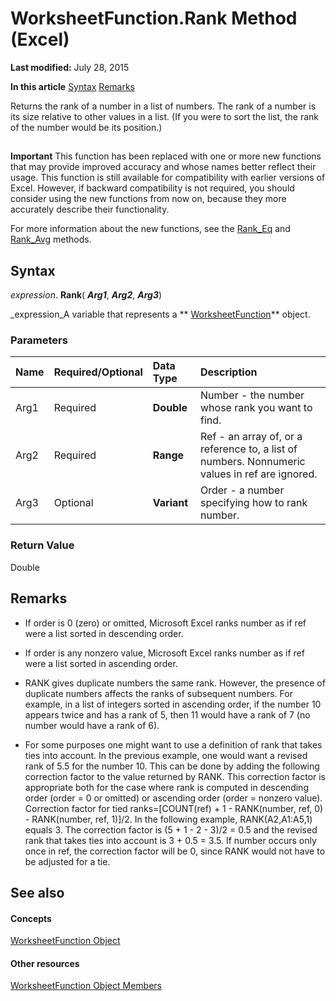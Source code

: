 
# WorksheetFunction.Rank Method (Excel)

 **Last modified:** July 28, 2015

 **In this article**
 [](#sectionSection0)
 [Syntax](#sectionSection1)
 [Remarks](#sectionSection2)


Returns the rank of a number in a list of numbers. The rank of a number is its size relative to other values in a list. (If you were to sort the list, the rank of the number would be its position.)


## 
<a name="sectionSection0"> </a>


 **Important**  This function has been replaced with one or more new functions that may provide improved accuracy and whose names better reflect their usage. This function is still available for compatibility with earlier versions of Excel. However, if backward compatibility is not required, you should consider using the new functions from now on, because they more accurately describe their functionality.

For more information about the new functions, see the  [Rank_Eq](8c2d2544-a948-7b38-e489-803cb6616066.md) and [Rank_Avg](fd1c60c7-9a37-95b8-12d9-d1d7a42c650a.md) methods.


## Syntax
<a name="sectionSection1"> </a>

 _expression_. **Rank**( **_Arg1_**,  **_Arg2_**,  **_Arg3_**)

 _expression_A variable that represents a  ** [WorksheetFunction](7b1d5639-363d-632c-2cf0-2232562646b6.md)** object.


### Parameters



|**Name**|**Required/Optional**|**Data Type**|**Description**|
|:-----|:-----|:-----|:-----|
|Arg1|Required| **Double**|Number - the number whose rank you want to find.|
|Arg2|Required| **Range**|Ref - an array of, or a reference to, a list of numbers. Nonnumeric values in ref are ignored.|
|Arg3|Optional| **Variant**|Order - a number specifying how to rank number.|

### Return Value

Double


## Remarks
<a name="sectionSection2"> </a>




- If order is 0 (zero) or omitted, Microsoft Excel ranks number as if ref were a list sorted in descending order.
    
- If order is any nonzero value, Microsoft Excel ranks number as if ref were a list sorted in ascending order.
    

- RANK gives duplicate numbers the same rank. However, the presence of duplicate numbers affects the ranks of subsequent numbers. For example, in a list of integers sorted in ascending order, if the number 10 appears twice and has a rank of 5, then 11 would have a rank of 7 (no number would have a rank of 6). 
    
- For some purposes one might want to use a definition of rank that takes ties into account. In the previous example, one would want a revised rank of 5.5 for the number 10. This can be done by adding the following correction factor to the value returned by RANK. This correction factor is appropriate both for the case where rank is computed in descending order (order = 0 or omitted) or ascending order (order = nonzero value). Correction factor for tied ranks=[COUNT(ref) + 1 - RANK(number, ref, 0) - RANK(number, ref, 1)]/2. In the following example, RANK(A2,A1:A5,1) equals 3. The correction factor is (5 + 1 - 2 - 3)/2 = 0.5 and the revised rank that takes ties into account is 3 + 0.5 = 3.5. If number occurs only once in ref, the correction factor will be 0, since RANK would not have to be adjusted for a tie. 
    

## See also
<a name="sectionSection2"> </a>


#### Concepts


 [WorksheetFunction Object](7b1d5639-363d-632c-2cf0-2232562646b6.md)
#### Other resources


 [WorksheetFunction Object Members](6811ca87-4b53-0bff-88c9-30bf7497879a.md)
